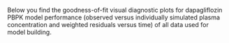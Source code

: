 Below you find the goodness-of-fit visual diagnostic plots for dapagliflozin PBPK model performance (observed versus individually simulated plasma concentration and weighted residuals versus time) of all data used for model building.

